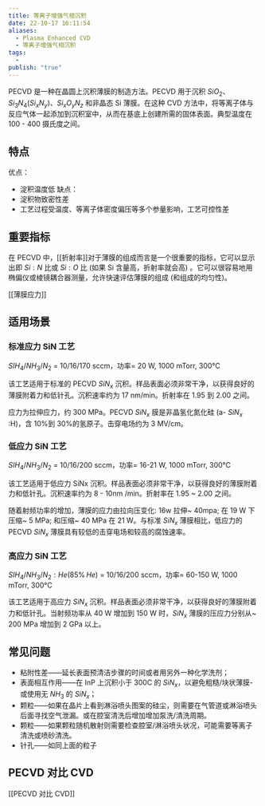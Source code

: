 ```yaml
---
title: 等离子增强气相沉积
date: 22-10-17 16:11:54
aliases:
  - Plasma Enhanced CVD
  - 等离子增强气相沉积
tags:
  - 
publish: "true"
---
```


PECVD 是一种在晶圆上沉积薄膜的制造方法。PECVD 用于沉积 $SiO_{2}$、$Si_{3}N_{4} (Si_{x}N_{y})$、$Si_{x}O_{y}N_{z}$ 和非晶态 Si 薄膜。在这种 CVD 方法中，将等离子体与反应气体一起添加到沉积室中，从而在基底上创建所需的固体表面。典型温度在 100 - 400 摄氏度之间。

## 特点

优点：
- 淀积温度低
缺点：
- 淀积物致密性差
- 工艺过程受温度、等离子体密度偏压等多个参量影响，工艺可控性差

## 重要指标

在 PECVD 中，[[折射率]]对于薄膜的组成而言是一个很重要的指标，它可以显示出即 $Si:N$ 比或 $Si:O$ 比 (如果 Si 含量高，折射率就会高) 。它可以很容易地用椭偏仪或棱镜耦合器测量，允许快速评估薄膜的组成 (和组成的均匀性)。

[[薄膜应力]]

## 适用场景

### 标准应力 SiN 工艺

$SIH_{4}/NH_{3}/N_{2}$ = 10/16/170 sccm，功率= 20 W, 1000 mTorr, 300℃

该工艺适用于标准的 PECVD $SiN_{x}$ 沉积。样品表面必须非常干净，以获得良好的薄膜附着力和低针孔。沉积速率约为 17 nm/min。折射率在 1.95 到 2.00 之间。

应力为拉伸应力，约 300 MPa。PECVD $SiN_{x}$ 膜是非晶氢化氮化硅 (a- $SiN_{x}$ :H)，含 10%到 30%的氢原子。击穿电场约为 3 MV/cm。

### 低应力 SiN 工艺

$SIH_{4}/NH_{3}/N_{2}$ = 10/16/200 sccm，功率= 16-21 W, 1000 mTorr, 300℃

该工艺适用于低应力 SiNx 沉积。样品表面必须非常干净，以获得良好的薄膜附着力和低针孔。沉积速率约为 8 - 10nm /min。折射率在 1.95 ~ 2.00 之间。

随着射频功率的增加，薄膜的应力由拉向压变化: 16w 拉伸~ 40mpa; 在 19 W 下压缩~ 5 MPa; 和压缩~ 40 MPa 在 21 W。与标准 $SiN_{x}$ 薄膜相比，低应力的 PECVD $SiN_{x}$ 薄膜具有较低的击穿电场和较高的腐蚀速率。

### 高应力 SiN 工艺

$SIH_{4}/NH_{3}/N_{2}:He(85\% \, He)$ = 10/16/200 sccm，功率= 60-150 W, 1000 mTorr, 300℃

该工艺适用于高应力 $SiN_{x}$ 沉积。样品表面必须非常干净，以获得良好的薄膜附着力和低针孔。当射频功率从 40 W 增加到 150 W 时，$SiN_{x}$ 薄膜的压应力分别从~ 200 MPa 增加到 2 GPa 以上。

## 常见问题

- 粘附性差——延长表面预清洁步骤的时间或者用另外一种化学洗剂；
- 表面相互作用——在 InP 上沉积小于 300C 的 $SiN_{x}$，以避免粗糙/块状薄膜-或使用无 $NH_{3}$ 的 $SiN_{x}$；
- 颗粒——如果在晶片上看到淋浴喷头图案的硅尘，则需要在气管道或淋浴喷头后面寻找空气泄漏。或在腔室清洗后增加增加泵洗/清洗周期。
- 颗粒——如果颗粒随机散射则需要检查腔室/淋浴喷头状况，可能需要等离子清洗或喷砂清洗。
- 针孔——如同上面的粒子

## PECVD  对比 CVD

[[PECVD  对比 CVD]]

